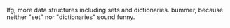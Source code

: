 lfg, more data structures including sets and dictionaries. bummer, because neither "set" nor "dictionaries" sound funny.